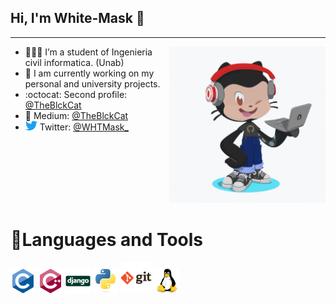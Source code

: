 ## Hi, I'm White-Mask 👋
---
<img align ="right" src="img/white_mask_octocat.gif" width="250">

- 👨🏽‍💻  I’m a student of Ingenieria civil informatica. (Unab)
- 🔭 I am currently working on my personal and university projects.
- :octocat: Second profile: [@TheBlckCat](https://github.com/theblckcat)
- 📰 Medium: [@TheBlckCat](https://medium.com/@TheBlckCat)
- <img src="img/twitter-original.svg" width="19"> Twitter: [@WHTMask_](https://twitter.com/WHTMask_)

<br>
<br>
<br>
<br>
<br>
<br>

# 🧰Languages and Tools
<!-- C -->
<img src="img/c-original.svg" width="40">
<!-- C++ -->
<img src="img/cplusplus-original.svg" width="40">
<!-- Django -->
<img src="img/django-original.svg" width="40">
<!-- Python -->
<img src="img/python-original.svg" width="40">
<!-- Git -->
<img src="img/git-original-wordmark.svg" width="50">
<!-- Linux -->
<img src="img/linux-original.svg" width="40">
<!--
# web icons https://devicon.dev/

<!--
**White-Mask/White-Mask** is a ✨ _special_ ✨ repository because its `README.md` (this file) appears on your GitHub profile.

Here are some ideas to get you started:

- 🔭 I’m currently working on ...
- 🌱 I’m currently learning ...
- 👯 I’m looking to collaborate on ...
- 🤔 I’m looking for help with ...
- 💬 Ask me about ...
- 📫 How to reach me: ...
- 😄 Pronouns: ...
- ⚡ Fun fact: ...
-->